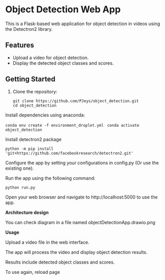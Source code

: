 # Object Detection Web App

This is a Flask-based web application for object detection in videos using the Detectron2 library.

## Features

- Upload a video for object detection.
- Display the detected object classes and scores.

## Getting Started

1. Clone the repository:

   ```
   git clone https://github.com/PJeys/object_detection.git
   cd object_detection
Install dependencies using anaconda:


```conda env create -f environment_droplet.yml ```
```conda activate object_detection```


Install detectron2 package

```python -m pip install 'git+https://github.com/facebookresearch/detectron2.git'```

Configure the app by setting your configurations in config.py (Or use the existing one).

Run the app using the following command:


```python run.py```

Open your web browser and navigate to http://localhost:5000 to use the app.

**Architecture design**

You can check diagram in a file named objectDetectionApp.drawio.png

**Usage**

Upload a video file in the web interface.

The app will process the video and display object detection results.

Results include detected object classes and scores.

To use again, reload page
